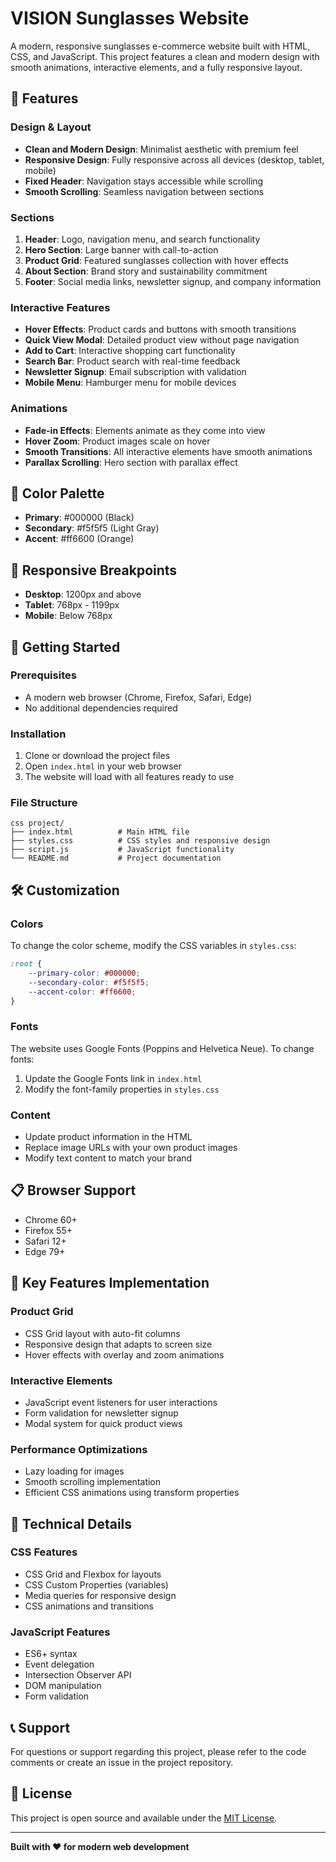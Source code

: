 # VISION Sunglasses Website

A modern, responsive sunglasses e-commerce website built with HTML, CSS, and JavaScript. This project features a clean and modern design with smooth animations, interactive elements, and a fully responsive layout.

## 🎯 Features

### Design & Layout
- **Clean and Modern Design**: Minimalist aesthetic with premium feel
- **Responsive Design**: Fully responsive across all devices (desktop, tablet, mobile)
- **Fixed Header**: Navigation stays accessible while scrolling
- **Smooth Scrolling**: Seamless navigation between sections

### Sections
1. **Header**: Logo, navigation menu, and search functionality
2. **Hero Section**: Large banner with call-to-action
3. **Product Grid**: Featured sunglasses collection with hover effects
4. **About Section**: Brand story and sustainability commitment
5. **Footer**: Social media links, newsletter signup, and company information

### Interactive Features
- **Hover Effects**: Product cards and buttons with smooth transitions
- **Quick View Modal**: Detailed product view without page navigation
- **Add to Cart**: Interactive shopping cart functionality
- **Search Bar**: Product search with real-time feedback
- **Newsletter Signup**: Email subscription with validation
- **Mobile Menu**: Hamburger menu for mobile devices

### Animations
- **Fade-in Effects**: Elements animate as they come into view
- **Hover Zoom**: Product images scale on hover
- **Smooth Transitions**: All interactive elements have smooth animations
- **Parallax Scrolling**: Hero section with parallax effect

## 🎨 Color Palette

- **Primary**: #000000 (Black)
- **Secondary**: #f5f5f5 (Light Gray)
- **Accent**: #ff6600 (Orange)

## 📱 Responsive Breakpoints

- **Desktop**: 1200px and above
- **Tablet**: 768px - 1199px
- **Mobile**: Below 768px

## 🚀 Getting Started

### Prerequisites
- A modern web browser (Chrome, Firefox, Safari, Edge)
- No additional dependencies required

### Installation
1. Clone or download the project files
2. Open `index.html` in your web browser
3. The website will load with all features ready to use

### File Structure
```
css project/
├── index.html          # Main HTML file
├── styles.css          # CSS styles and responsive design
├── script.js           # JavaScript functionality
└── README.md           # Project documentation
```

## 🛠️ Customization

### Colors
To change the color scheme, modify the CSS variables in `styles.css`:
```css
:root {
    --primary-color: #000000;
    --secondary-color: #f5f5f5;
    --accent-color: #ff6600;
}
```

### Fonts
The website uses Google Fonts (Poppins and Helvetica Neue). To change fonts:
1. Update the Google Fonts link in `index.html`
2. Modify the font-family properties in `styles.css`

### Content
- Update product information in the HTML
- Replace image URLs with your own product images
- Modify text content to match your brand

## 📋 Browser Support

- Chrome 60+
- Firefox 55+
- Safari 12+
- Edge 79+

## 🎯 Key Features Implementation

### Product Grid
- CSS Grid layout with auto-fit columns
- Responsive design that adapts to screen size
- Hover effects with overlay and zoom animations

### Interactive Elements
- JavaScript event listeners for user interactions
- Form validation for newsletter signup
- Modal system for quick product views

### Performance Optimizations
- Lazy loading for images
- Smooth scrolling implementation
- Efficient CSS animations using transform properties

## 🔧 Technical Details

### CSS Features
- CSS Grid and Flexbox for layouts
- CSS Custom Properties (variables)
- Media queries for responsive design
- CSS animations and transitions

### JavaScript Features
- ES6+ syntax
- Event delegation
- Intersection Observer API
- DOM manipulation
- Form validation

## 📞 Support

For questions or support regarding this project, please refer to the code comments or create an issue in the project repository.

## 📄 License

This project is open source and available under the [MIT License](LICENSE).

---

**Built with ❤️ for modern web development** 
